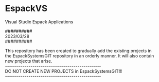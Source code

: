 # EspackVS
Visual Studio Espack Applications

##########<br>
2023/03/28<br>
##########<br>

This repository has been created to gradually add the existing projects in the EspackSystemsGIT repository in an orderly manner. It will also contain new projects that arise. <br>
-------------------------------------------------<br>DO NOT CREATE NEW PROJECTS in EspackSystemsGIT!!!<br>-------------------------------------------------<br>
